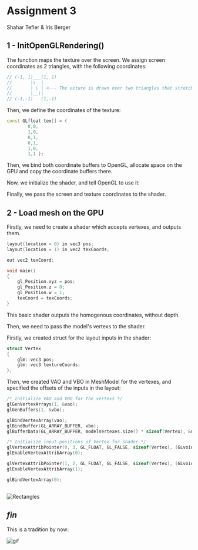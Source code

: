 # Assignment 3
Shahar Tefler & Iris Berger

## 1 - InitOpenGLRendering()
The function maps the texture over the screen.
We assign screen coordinates as 2 triangles, with the following coordinates:

```cpp
// (-1, 1)___(1, 1)
//       |\  |
//       | \ | <--- The exture is drawn over two triangles that stretch over the screen.
//       |__\|
// (-1,-1)   (1,-1)
```

Then, we define the coordinates of the texture:

```cpp
const GLfloat tex[] = {
		0,0,
		1,0,
		0,1,
		0,1,
		1,0,
		1,1 };
```

Then, we bind both coordinate buffers to OpenGL, allocate space on the GPU
and copy the coordinate buffers there.

Now, we initialize the shader, and tell OpenGL to use it:

Finally, we pass the screen and texture coordinates to the shader.

## 2 - Load mesh on the GPU

Firstly, we need to create a shader which accepts vertexes, and outputs them.
```cpp
layout(location = 0) in vec3 pos;
layout(location = 1) in vec2 texCoords;

out vec2 texCoord;

void main()
{
    gl_Position.xyz = pos;
    gl_Position.z = 0;
    gl_Position.w = 1;
    texCoord = texCoords;
}
```

This basic shader outputs the homogenous coordinates, without depth.

Then, we need to pass the model's vertexs to the shader.

Firstly, we created struct for the layout inputs in the shader:
```cpp
struct Vertex
{
	glm::vec3 pos;
	glm::vec3 textureCoords;
};
```

Then, we created VAO and VBO in MeshModel for the vertexes, and specified
the offsets of the inputs in the layout:

```cpp
/* Initialize VAO and VBO for the vertexs */
glGenVertexArrays(1, &vao);
glGenBuffers(1, &vbo);

glBindVertexArray(vao);
glBindBuffer(GL_ARRAY_BUFFER, vbo);
glBufferData(GL_ARRAY_BUFFER, modelVertexes.size() * sizeof(Vertex), &modelVertexes[0], GL_STATIC_DRAW);

/* Initialize input positions of Vertex for shader */
glVertexAttribPointer(0, 3, GL_FLOAT, GL_FALSE, sizeof(Vertex), (GLvoid*)0);
glEnableVertexAttribArray(0);

glVertexAttribPointer(1, 2, GL_FLOAT, GL_FALSE, sizeof(Vertex), (GLvoid*)(3 * sizeof(GLfloat)));
glEnableVertexAttribArray(1);

glBindVertexArray(0);
```

## 
![Rectangles](part1_images/color_rectangles.gif)


## *fin*
This is a tradition by now:

![gif](part1_images/happy_gif.gif)

